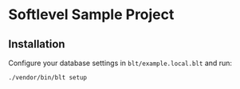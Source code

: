 # Softlevel Sample Project

## Installation
Configure your database settings in `blt/example.local.blt`
and run:
```
./vendor/bin/blt setup
```
